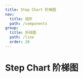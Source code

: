 ```yaml
---
title: Step Chart 阶梯图
nav:
  title: 组件
  path: /components
group:
  title: 折线图
  path: /line
  order: 20
---
```


# Step Chart 阶梯图

<code src="./.demos/step.tsx"></code>
